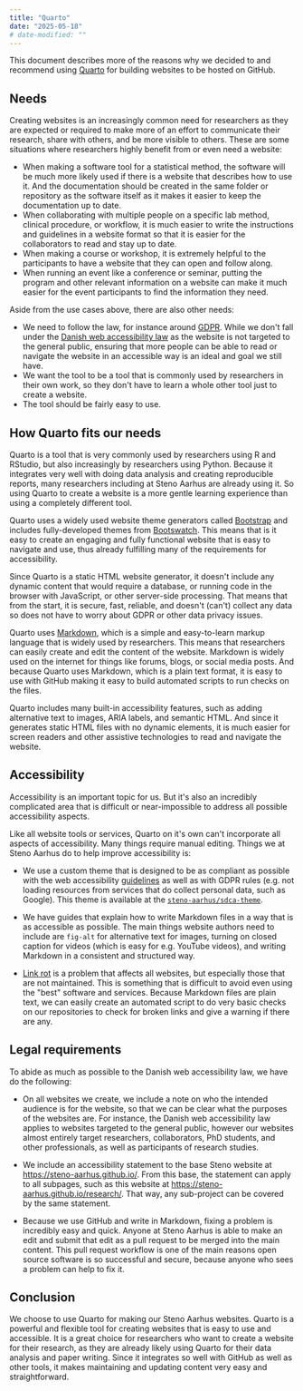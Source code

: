 ```yaml
---
title: "Quarto"
date: "2025-05-18"
# date-modified: ""
---
```


This document describes more of the reasons why we decided to and
recommend using [Quarto](https://quarto.org) for building websites to be
hosted on GitHub.

## Needs

Creating websites is an increasingly common need for researchers as they
are expected or required to make more of an effort to communicate their
research, share with others, and be more visible to others. These are
some situations where researchers highly benefit from or even need a
website:

-   When making a software tool for a statistical method, the software
    will be much more likely used if there is a website that describes
    how to use it. And the documentation should be created in the same
    folder or repository as the software itself as it makes it easier to
    keep the documentation up to date.
-   When collaborating with multiple people on a specific lab method,
    clinical procedure, or workflow, it is much easier to write the
    instructions and guidelines in a website format so that it is easier
    for the collaborators to read and stay up to date.
-   When making a course or workshop, it is extremely helpful to the
    participants to have a website that they can open and follow along.
-   When running an event like a conference or seminar, putting the
    program and other relevant information on a website can make it much
    easier for the event participants to find the information they need.

Aside from the use cases above, there are also other needs:

-   We need to follow the law, for instance around
    [GDPR](https://gdpr-info.eu/). While we don't fall under the [Danish
    web accessibility
    law](https://www.retsinformation.dk/eli/lta/2018/692) as the website
    is not targeted to the general public, ensuring that more people can
    be able to read or navigate the website in an accessible way is an
    ideal and goal we still have.
-   We want the tool to be a tool that is commonly used by researchers
    in their own work, so they don't have to learn a whole other tool
    just to create a website.
-   The tool should be fairly easy to use.

## How Quarto fits our needs

Quarto is a tool that is very commonly used by researchers using R and
RStudio, but also increasingly by researchers using Python. Because it
integrates very well with doing data analysis and creating reproducible
reports, many researchers including at Steno Aarhus are already using
it. So using Quarto to create a website is a more gentle learning
experience than using a completely different tool.

Quarto uses a widely used website theme generators called
[Bootstrap](https://getbootstrap.com/) and includes fully-developed
themes from [Bootswatch](https://bootswatch.com/). This means that is it
easy to create an engaging and fully functional website that is easy to
navigate and use, thus already fulfilling many of the requirements for
accessibility.

Since Quarto is a static HTML website generator, it doesn't include any
dynamic content that would require a database, or running code in the
browser with JavaScript, or other server-side processing. That means
that from the start, it is secure, fast, reliable, and doesn't (can't)
collect any data so does not have to worry about GDPR or other data
privacy issues.

Quarto uses
[Markdown](https://quarto.org/docs/authoring/markdown-basics.html),
which is a simple and easy-to-learn markup language that is widely used
by researchers. This means that researchers can easily create and edit
the content of the website. Markdown is widely used on the internet for
things like forums, blogs, or social media posts. And because Quarto
uses Markdown, which is a plain text format, it is easy to use with
GitHub making it easy to build automated scripts to run checks on the
files.

Quarto includes many built-in accessibility features, such as adding
alternative text to images, ARIA labels, and semantic HTML. And since it
generates static HTML files with no dynamic elements, it is much easier
for screen readers and other assistive technologies to read and navigate
the website.

## Accessibility

Accessibility is an important topic for us. But it's also an incredibly
complicated area that is difficult or near-impossible to address all
possible accessibility aspects.

Like all website tools or services, Quarto on it's own can't incorporate
all aspects of accessibility. Many things require manual editing. Things
we at Steno Aarhus do to help improve accessibility is:

-   We use a custom theme that is designed to be as compliant as
    possible with the web accessibility
    [guidelines](https://www.w3.org/TR/WCAG21/) as well as with GDPR
    rules (e.g. not loading resources from services that do collect
    personal data, such as Google). This theme is available at the
    [`steno-aarhus/sdca-theme`](https://github.com/steno-aarhus/sdca-theme).

-   We have guides that explain how to write Markdown files in a way
    that is as accessible as possible. The main things website authors
    need to include are `fig-alt` for alternative text for images,
    turning on closed caption for videos (which is easy for e.g. YouTube
    videos), and writing Markdown in a consistent and structured way.

-   [Link rot](https://en.wikipedia.org/wiki/Link_rot) is a problem that
    affects all websites, but especially those that are not maintained.
    This is something that is difficult to avoid even using the "best"
    software and services. Because Markdown files are plain text, we can
    easily create an automated script to do very basic checks on our
    repositories to check for broken links and give a warning if there
    are any.

## Legal requirements

To abide as much as possible to the Danish web accessibility law, we
have do the following:

-   On all websites we create, we include a note on who the intended
    audience is for the website, so that we can be clear what the
    purposes of the websites are. For instance, the Danish web
    accessibility law applies to websites targeted to the general
    public, however our websites almost entirely target researchers,
    collaborators, PhD students, and other professionals, as well as
    participants of research studies.

-   We include an accessibility statement to the base Steno website at
    <https://steno-aarhus.github.io/>. From this base, the statement can
    apply to all subpages, such as this website at
    <https://steno-aarhus.github.io/research/>. That way, any
    sub-project can be covered by the same statement.

-   Because we use GitHub and write in Markdown, fixing a problem is
    incredibly easy and quick. Anyone at Steno Aarhus is able to make an
    edit and submit that edit as a pull request to be merged into the
    main content. This pull request workflow is one of the main reasons
    open source software is so successful and secure, because anyone who
    sees a problem can help to fix it.

## Conclusion

We choose to use Quarto for making our Steno Aarhus websites. Quarto is
a powerful and flexible tool for creating websites that is easy to use
and accessible. It is a great choice for researchers who want to create
a website for their research, as they are already likely using Quarto
for their data analysis and paper writing. Since it integrates so well
with GitHub as well as other tools, it makes maintaining and updating
content very easy and straightforward.
